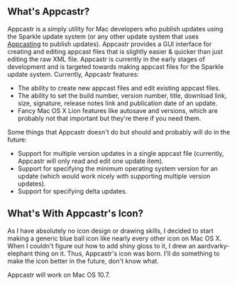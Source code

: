 ## What's Appcastr?

Appcastr is a simply utility for Mac developers who publish updates using the Sparkle update system (or any other update system that uses [Appcasting](http://connectedflow.com/appcasting/) to publish updates). Appcastr provides a GUI interface for creating and editing appcast files that is slightly easier & quicker than just editing the raw XML file. Appcastr is currently in the early stages of development and is targeted towards making appcast files for the Sparkle update system. Currently, Appcastr features:

- The ability to create new appcast files and edit existing appcast files. 
- The ability to set the build number, version number, title, download link, size, signature, release notes link and publication date of an update. 
- Fancy Mac OS X Lion features like autosave and versions, which are probably not that important but they're there if you need them. 

Some things that Appcastr doesn't do but should and probably will do in the future:

- Support for multiple version updates in a single appcast file (currently, Appcastr will only read and edit one update item). 
- Support for specifying the minimum operating system version for an update (which would work nicely with supporting multiple version updates).
- Support for specifying delta updates. 

## What's With Appcastr's Icon? 

As I have absolutely no icon design or drawing skills, I decided to start making a generic blue ball icon like nearly every other icon on Mac OS X. When I couldn't figure out how to add shiny gloss to it, I drew an aardvarky-elephant thing on it. Thus, Appcastr's icon was born. I'll do something to make the icon better in the future, don't know what. 

Appcastr will work on Mac OS 10.7.